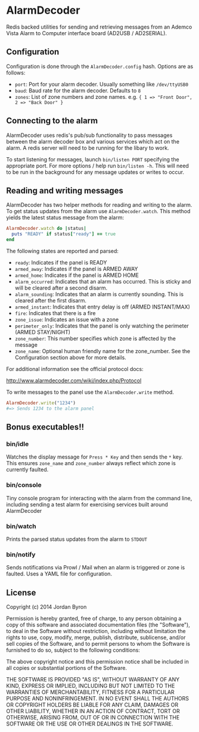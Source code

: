 AlarmDecoder
============

Redis backed utilities for sending and retrieving messages from an Ademco
Vista Alarm to Computer interface board (AD2USB / AD2SERIAL).

## Configuration

Configuration is done through the `AlarmDecoder.config` hash. Options are as
follows:

- `port`: Port for your alarm decoder. Usually something like `/dev/ttyUSB0`
- `baud`: Baud rate for the alarm decoder. Defaults to `8`
- `zones`: List of zone numbers and zone names. e.g.
    `{ 1 => "Front Door", 2 => "Back Door" }`

## Connecting to the alarm

AlarmDecoder uses redis's pub/sub functionality to pass messages between the
alarm decoder box and various services which act on the alarm. A redis server
will need to be running for the libary to work.

To start listening for messages, launch `bin/listen PORT` specifying the
appropriate port. For more options / help run `bin/listen -h`. This will need to
be run in the background for any message updates or writes to occur.

## Reading and writing messages

AlarmDecoder has two helper methods for reading and writing to the alarm. To
get status updates from the alarm use `AlarmDecoder.watch`. This method yields
the latest status message from the alarm:

```ruby
AlarmDecoder.watch do |status|
  puts "READY" if status["ready"] == true
end
```

The following states are reported and parsed:

- `ready`: Indicates if the panel is READY
- `armed_away`: Indicates if the panel is ARMED AWAY
- `armed_home`: Indicates if the panel is ARMED HOME
- `alarm_occurred`: Indicates that an alarm has occurred. This is sticky and
  will be cleared after a second disarm.
- `alarm_sounding`: Indicates that an alarm is currently sounding. This is
  cleared after the first disarm.
- `armed_instant`: Indicates that entry delay is off (ARMED INSTANT/MAX)
- `fire`: Indicates that there is a fire
- `zone_issue`: Indicates an issue with a zone
- `perimeter_only`: Indicates that the panel is only watching the perimeter
  (ARMED STAY/NIGHT)
- `zone_number`: This number specifies which zone is affected by the message
- `zone_name`: Optional human friendly name for the zone_number. See the
  Configuration section above for more details.

For additional information see the official protocol docs:

http://www.alarmdecoder.com/wiki/index.php/Protocol

To write messages to the panel use the `AlarmDecoder.write` method.

```ruby
AlarmDecoder.write("1234")
#=> Sends 1234 to the alarm panel
```

## Bonus executables!!

### bin/idle

Watches the display message for `Press * Key` and then sends the `*` key.
This ensures `zone_name` and `zone_number` always reflect which zone is
currently faulted.

### bin/console

Tiny console program for interacting with the alarm from the command line,
including sending a test alarm for exercising services built around AlarmDecoder

### bin/watch

Prints the parsed status updates from the alarm to `STDOUT`

### bin/notify

Sends notifications via Prowl / Mail when an alarm is triggered or zone is
faulted. Uses a YAML file for configuration.

## License

Copyright (c) 2014 Jordan Byron

Permission is hereby granted, free of charge, to any person obtaining a copy
of this software and associated documentation files (the "Software"), to deal
in the Software without restriction, including without limitation the rights
to use, copy, modify, merge, publish, distribute, sublicense, and/or sell
copies of the Software, and to permit persons to whom the Software is
furnished to do so, subject to the following conditions:

The above copyright notice and this permission notice shall be included in
all copies or substantial portions of the Software.

THE SOFTWARE IS PROVIDED "AS IS", WITHOUT WARRANTY OF ANY KIND, EXPRESS OR
IMPLIED, INCLUDING BUT NOT LIMITED TO THE WARRANTIES OF MERCHANTABILITY,
FITNESS FOR A PARTICULAR PURPOSE AND NONINFRINGEMENT. IN NO EVENT SHALL THE
AUTHORS OR COPYRIGHT HOLDERS BE LIABLE FOR ANY CLAIM, DAMAGES OR OTHER
LIABILITY, WHETHER IN AN ACTION OF CONTRACT, TORT OR OTHERWISE, ARISING FROM,
OUT OF OR IN CONNECTION WITH THE SOFTWARE OR THE USE OR OTHER DEALINGS IN
THE SOFTWARE.
